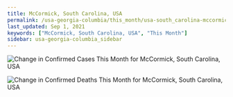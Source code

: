 ```yaml
---
title: McCormick, South Carolina, USA
permalink: /usa-georgia-columbia/this_month/usa-south_carolina-mccormick-30_days.html
last_updated: Sep 1, 2021
keywords: ["McCormick, South Carolina, USA", "This Month"]
sidebar: usa-georgia-columbia_sidebar
---
```


![Change in Confirmed Cases This Month for McCormick, South Carolina, USA](/covid_tracker/images/graphs/usa-south_carolina-mccormick-delta_confirmed-30_days_graph.png)

![Change in Confirmed Deaths This Month for McCormick, South Carolina, USA](/covid_tracker/images/graphs/usa-south_carolina-mccormick-delta_deaths-30_days_graph.png)
